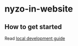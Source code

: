 # nyzo-in-website

## How to get started

Read [local development guide](pages/en/self/local-development.mdx)
